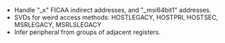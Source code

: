 * Handle "_x" FICAA indirect addresses, and "_msi64bit1" addresses.
* SVDs for weird access methods: HOSTLEGACY, HOSTPRI, HOSTSEC, MSRLEGACY, MSRLSLEGACY
* Infer peripheral from groups of adjacent registers.
